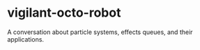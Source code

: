 # vigilant-octo-robot
A conversation about particle systems, effects queues, and their applications.
